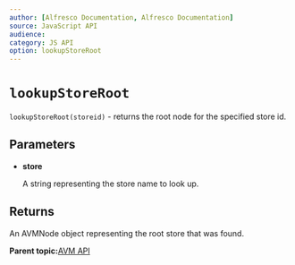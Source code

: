 ```yaml
---
author: [Alfresco Documentation, Alfresco Documentation]
source: JavaScript API
audience: 
category: JS API
option: lookupStoreRoot
---
```


# `lookupStoreRoot`

`lookupStoreRoot(storeid)` - returns the root node for the specified store id.

## Parameters

-   **store**

    A string representing the store name to look up.


## Returns

An AVMNode object representing the root store that was found.

**Parent topic:**[AVM API](../references/API-JS-AVM.md)

